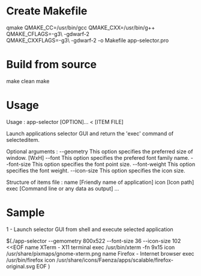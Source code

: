 Create Makefile
===============

qmake QMAKE_CC=/usr/bin/gcc QMAKE_CXX=/usr/bin/g++ QMAKE_CFLAGS=-g3\ -gdwarf-2 \
QMAKE_CXXFLAGS=-g3\ -gdwarf-2 -o Makefile app-selector.pro

Build from source
=================

make clean
make

Usage
=====

Usage : app-selector [OPTION]... < [ITEM FILE]

Launch applications selector GUI and return the 'exec' command of selecteditem.

Optional arguments :
 --geometry
             This option specifies the preferred size of window. [WxH]
 --font
             This option specifies the prefered font family name.
 --font-size
             This option specifies the font point size.
 --font-weight
             This option specifies the font weight.
 --icon-size
             This option specifies the icon size.

Structure of items file :
<item>
    name    [Friendly name of application]
    icon    [Icon path]
    exec    [Command line or any data as output]
</item>
<item>
...

Sample
======

1 - Launch selector GUI from shell and execute selected application

$(./app-selector --gemometry 800x522 --font-size 36 --icon-size 102 <<EOF
<item>
  name XTerm - X11 terminal
  exec /usr/bin/xterm -fn 9x15
  icon /usr/share/pixmaps/gnome-xterm.png
</item>
<item>
  name Firefox - Internet browser
  exec /usr/bin/firefox
  icon /usr/share/icons/Faenza/apps/scalable/firefox-original.svg
</item>
EOF
)
